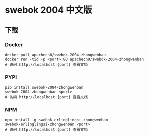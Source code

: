 # swebok 2004 中文版

## 下载

### Docker

```
docker pull apachecn0/swebok-2004-zhongwenban
docker run -tid -p <port>:80 apachecn0/swebok-2004-zhongwenban
# 访问 http://localhost:{port} 查看文档
```

### PYPI

```
pip install swebok-2004-zhongwenban
swebok-2004-zhongwenban <port>
# 访问 http://localhost:{port} 查看文档
```

### NPM

```
npm install -g swebok-erlinglingsi-zhongwenban
swebok-erlinglingsi-zhongwenban <port>
# 访问 http://localhost:{port} 查看文档
```